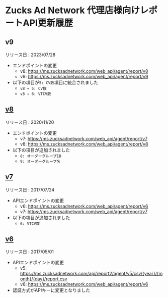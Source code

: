 # Zucks Ad Network 代理店様向けレポートAPI更新履歴

## v9

リリース日 : 2023/07/28

* エンドポイントの変更
    * v8: https://ms.zucksadnetwork.com/web_api/agent/report/v8
    * v9: https://ms.zucksadnetwork.com/web_api/agent/report/v9
* 以下の項目が`5: CV数`項目に統合されました
    * `v8 → 5: CV数`
    * `v8 → 6: VTCV数`

## [v8](./archives/v8/)

リリース日 : 2020/11/20

* エンドポイントの変更
    * v7: https://ms.zucksadnetwork.com/web_api/agent/report/v7
    * v8: https://ms.zucksadnetwork.com/web_api/agent/report/v8
* 以下の項目が追加されました
    * `8: オーダーグループID`
    * `9: オーダーグループ名`

## [v7](./archives/v7/)

リリース日 : 2017/07/24

* APIエンドポイントの変更
    * v6: https://ms.zucksadnetwork.com/web_api/agent/report/v6
    * v7: https://ms.zucksadnetwork.com/web_api/agent/report/v7
* 以下の項目が追加されました
    * `6: VTCV数`

## [v6](./archives/v6/)

リリース日 : 2017/05/01

* APIエンドポイントの変更
    * v5: https://ms.zucksadnetwork.com/api/report2/agent/v5/csv/{year}/{month}/{day}/report.csv
    * v6: https://ms.zucksadnetwork.com/web_api/agent/report/v6
* 認証方式がAPIキーに変更となりました
